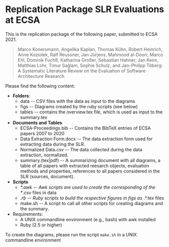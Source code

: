 # Replication Package SLR Evaluations at ECSA

This is the replication package of the following paper, submitted to ECSA 2021.

> Marco Konersmann, Angelika Kaplan, Thomas Kühn, Robert Heinrich, Anne Koziolek, Ralf Reussner, Jan Jürjens, Mahmood al-Doori, Marco Ehl, Dominik Fuchß, Katharina Großer, Sebastian Hahner, Jan Keim, Matthias Lohr, Timur Sağlam, Sophie Schulz, and Jan-Philipp Töberg: A Systematic Literature Review on the Evaluation of Software Architecture Research

Please find the following content:

* **Folders**:
  * data -- CSV files with the data as input to the diagrams
  * figs -- Diagrams created by the ruby scripts (see below)
  * tables -- contains the overview.tex file, which is used as input to the summary.tex
* **Documents and Tables**
  * ECSA-Proceedings.bib -- Contains the BibTeX entries of ECSA papers 2007 to 2020
  * Data Extraction Form.docx -- The data extraction form used for extracting data during the SLR.
  * Normalized Data.csv -- The data collected during the data extraction, normalized.
  * summary.(tex|pdf) -- A summarizing document with all diagrams, a table of all papers with extracted reesarch objects, evaluation methods and properties, references to all papers considered in the SLR (sources, document).
* **Scripts**
  * *\*.awk -- Awk scripts are used to create the corresponding of the \**.csv files in data
  * *.rb -- Ruby scripts to build the respective figures in figs as* .\*.tex files
  * make.sh -- A script to call all other scripts for creating diagrams and the summary.
* Requirements:
  * A UNIX commandline environment (e.g., bash) with  awk installed
  * Ruby (2.5 or higher)

To create the diagrams, please run the script `make.sh` in a UNIX commandline environment